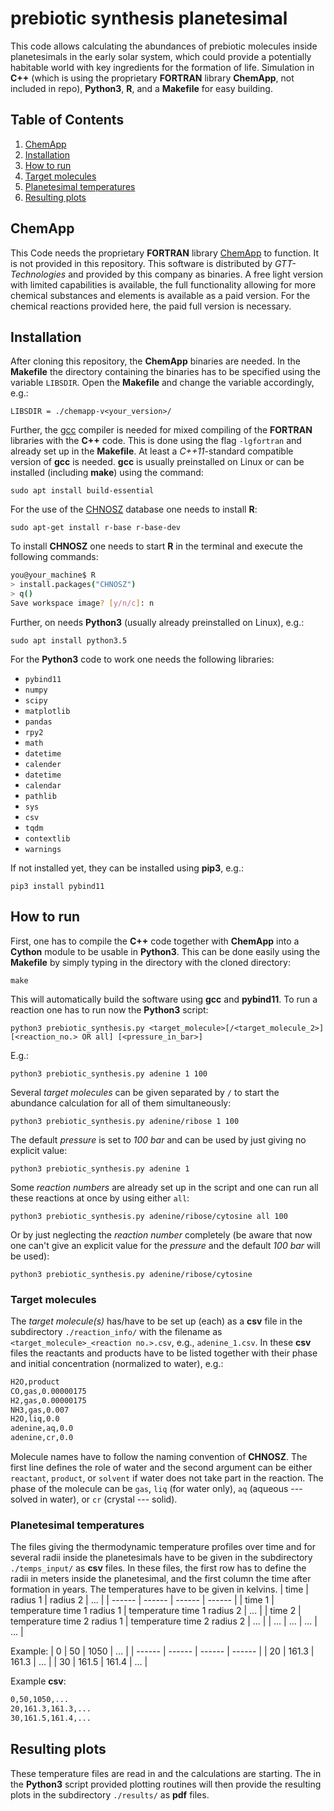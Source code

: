 #  prebiotic synthesis planetesimal
This code allows calculating the abundances of prebiotic molecules inside planetesimals in the early solar system, which could provide a potentially habitable world with key ingredients for the formation of life. Simulation in **C++** (which is using the proprietary **FORTRAN** library **ChemApp**, not included in repo), **Python3**, **R**, and a **Makefile** for easy building.

## Table of Contents
1. [ChemApp](#chemapp)
2. [Installation](#installation)
3. [How to run](#how-to-run)
4. [Target molecules](#target-molecules)
5. [Planetesimal temperatures](#planetesimal-temperatures)
6. [Resulting plots](#resulting-plots)


## ChemApp
This Code needs the proprietary **FORTRAN** library [ChemApp](https://gtt-technologies.de/software/chemapp/) to function. It is not provided in this repository. This software is distributed by _GTT-Technologies_ and provided by this company as binaries. A free light version with limited capabilities is available, the full functionality allowing for more chemical substances and elements is available as a paid version. For the chemical reactions provided here, the paid full version is necessary.

## Installation
After cloning this repository, the **ChemApp** binaries are needed. In the **Makefile** the directory containing the binaries has to be specified using the variable `LIBSDIR`. Open the **Makefile** and change the variable accordingly, e.g.:
```
LIBSDIR = ./chemapp-v<your_version>/
```
Further, the [gcc](https://gcc.gnu.org/) compiler is needed for mixed compiling of the **FORTRAN** libraries with the **C++** code. This is done using the flag `-lgfortran` and already set up in the **Makefile**. At least a _C++11_-standard compatible version of **gcc** is needed. **gcc** is usually preinstalled on Linux or can be installed (including **make**) using the command:
```
sudo apt install build-essential
```
For the use of the [CHNOSZ](chnosz.net) database one needs to install **R**:
```
sudo apt-get install r-base r-base-dev
```
To install **CHNOSZ** one needs to start **R** in the terminal and execute the following commands:
```sh
you@your_machine$ R
> install.packages("CHNOSZ")
> q()
Save workspace image? [y/n/c]: n
```
Further, on needs **Python3** (usually already preinstalled on Linux), e.g.:
```
sudo apt install python3.5
```
For the **Python3** code to work one needs the following libraries:

- `pybind11`
- `numpy`
- `scipy`
- `matplotlib`
- `pandas`
- `rpy2`
- `math`
- `datetime`
- `calender`
- `datetime`
- `calendar`
- `pathlib`
- `sys`
- `csv`
- `tqdm`
- `contextlib`
- `warnings`

If not installed yet, they can be installed using **pip3**, e.g.:
```
pip3 install pybind11
```

## How to run
First, one has to compile the **C++** code together with **ChemApp** into a **Cython** module to be usable in **Python3**. This can be done easily using the **Makefile** by simply typing in the directory with the cloned directory:
```
make
```
This will automatically build the software using **gcc** and **pybind11**.
To run a reaction one has to run now the **Python3** script:
```
python3 prebiotic_synthesis.py <target_molecule>[/<target_molecule_2>] [<reaction_no.> OR all] [<pressure_in_bar>]
```
E.g.:
```
python3 prebiotic_synthesis.py adenine 1 100
```
Several _target molecules_ can be given separated by `/` to start the abundance calculation for all of them simultaneously:
```
python3 prebiotic_synthesis.py adenine/ribose 1 100
```
The default _pressure_ is set to _100 bar_ and can be used by just giving no explicit value:
```
python3 prebiotic_synthesis.py adenine 1
```
Some _reaction numbers_ are already set up in the script and one can run all these reactions at once by using either `all`:
```
python3 prebiotic_synthesis.py adenine/ribose/cytosine all 100
```
Or by just neglecting the _reaction number_ completely (be aware that now one can't give an explicit value for the _pressure_ and the default _100 bar_ will be used):
```
python3 prebiotic_synthesis.py adenine/ribose/cytosine
```

### Target molecules
The _target molecule(s)_ has/have to be set up (each) as a **csv** file in the subdirectory `./reaction_info/` with the filename as `<target_molecule>_<reaction no.>.csv`, e.g., `adenine_1.csv`.
In these **csv** files the reactants and products have to be listed together with their phase and initial concentration (normalized to water), e.g.:
```sh
H2O,product
CO,gas,0.00000175
H2,gas,0.00000175
NH3,gas,0.007
H2O,liq,0.0
adenine,aq,0.0
adenine,cr,0.0
```
Molecule names have to follow the naming convention of **CHNOSZ**.
The first line defines the role of water and the second argument can be either `reactant`, `product`, or `solvent` if water does not take part in the reaction.
The phase of the molecule can be `gas`, `liq` (for water only), `aq` (aqueous --- solved in water), or `cr` (crystal --- solid).

### Planetesimal temperatures
The files giving the thermodynamic temperature profiles over time and for several radii inside the planetesimals have to be given in the subdirectory `./temps_input/` as **csv** files.
In these files, the first row has to define the radii in meters inside the planetesimal, and the first column the time after formation in years. The temperatures have to be given in kelvins.
| time | radius 1 | radius 2 | ... |
| ------ | ------ | ------ | ------ |
| time 1 | temperature time 1 radius 1 | temperature time 1 radius 2 | ... |
| time 2 | temperature time 2 radius 1 | temperature time 2 radius 2 | ... |
| ... | ... | ... | ... |

Example:
| 0 | 50 | 1050 | ... |
| ------ | ------ | ------ | ------ |
| 20 | 161.3 | 161.3 | ... |
| 30 | 161.5 | 161.4 | ... |

Example **csv**:
```sh
0,50,1050,...
20,161.3,161.3,...
30,161.5,161.4,...
```

## Resulting plots
These temperature files are read in and the calculations are starting. The in the **Python3** script provided plotting routines will then provide the resulting plots in the subdirectory `./results/` as **pdf** files.
